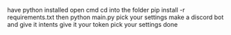 have python installed
open cmd
cd into the folder
pip install -r requirements.txt
then
python main.py
pick your settings
make a discord bot and give it intents
give it your token
pick your settings
done
